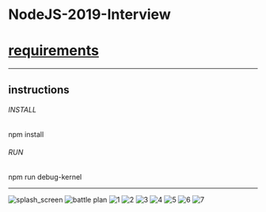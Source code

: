 # NodeJS-2019-Interview

# [requirements](./requirements.pdf)
--------------
## instructions
###### INSTALL
npm install

###### RUN
npm run debug-kernel

--------------
![splash_screen](./images/splash_screen.jpeg)
![battle plan](./images/battle_plan.jpeg)
![1](./images/move.jpeg)
![2](./images/game_state_and_moves.jpeg)
![3](./images/definition.jpeg)
![4](./images/where.jpeg)
![5](./images/game.jpeg)
![6](./images/and.jpeg)
![7](./images/player.jpeg)
